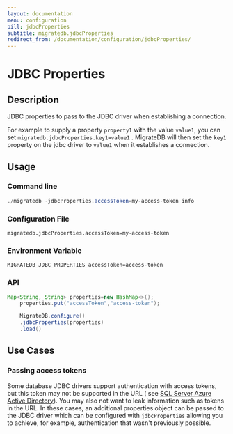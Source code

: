 ```yaml
---
layout: documentation
menu: configuration
pill: jdbcProperties
subtitle: migratedb.jdbcProperties
redirect_from: /documentation/configuration/jdbcProperties/
---
```


# JDBC Properties

## Description

JDBC properties to pass to the JDBC driver when establishing a connection.

For example to supply a property `property1` with the value `value1`, you can set `migratedb.jdbcProperties.key1=value1`
. MigrateDB will then set the `key1` property on the jdbc driver to `value1` when it establishes a connection.

## Usage

### Command line

```powershell
./migratedb -jdbcProperties.accessToken=my-access-token info
```

### Configuration File

```properties
migratedb.jdbcProperties.accessToken=my-access-token
```

### Environment Variable

```properties
MIGRATEDB_JDBC_PROPERTIES_accessToken=access-token
```

### API

```java
Map<String, String> properties=new HashMap<>();
    properties.put("accessToken","access-token");

    MigrateDB.configure()
    .jdbcProperties(properties)
    .load()
```

## Use Cases

### Passing access tokens

Some database JDBC drivers support authentication with access tokens, but this token may not be supported in the URL (
see [SQL Server Azure Active Directory](/documentation/database/sqlserver#azure-active-directory)). You may also not
want to leak information such as tokens in the URL. In these cases, an additional properties object can be passed to the
JDBC driver which can be configured with `jdbcProperties` allowing you to achieve, for example, authentication that
wasn't previously possible.
